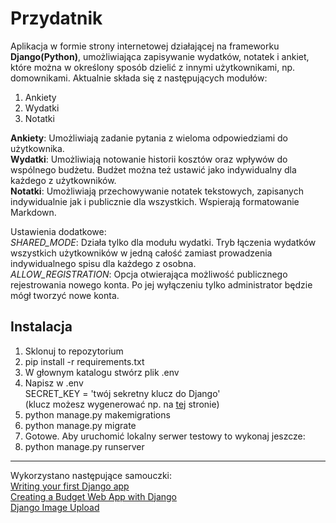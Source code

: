 # Przydatnik

Aplikacja w formie strony internetowej działającej na frameworku **Django(Python)**, umożliwiająca zapisywanie wydatków, notatek i ankiet, które można w określony sposób dzielić z innymi użytkownikami, np. domownikami.
Aktualnie składa się z następujących modułów:

1. Ankiety
2. Wydatki
3. Notatki

**Ankiety**: Umożliwiają zadanie pytania z wieloma odpowiedziami do użytkownika.  
**Wydatki**: Umożliwiają notowanie historii kosztów oraz wpływów do wspólnego budżetu. Budżet można też ustawić jako indywidualny dla każdego z użytkowników.  
**Notatki**: Umożliwiają przechowywanie notatek tekstowych, zapisanych indywidualnie jak i publicznie dla wszystkich. Wspierają formatowanie Markdown.  
  
Ustawienia dodatkowe:  
*SHARED_MODE*: Działa tylko dla modułu wydatki. Tryb łączenia wydatków wszystkich użytkowników w jedną całość zamiast prowadzenia indywidualnego spisu dla każdego z osobna.  
*ALLOW_REGISTRATION*: Opcja otwierająca możliwość publicznego rejestrowania nowego konta. Po jej wyłączeniu tylko administrator będzie mógł tworzyć nowe konta.

## Instalacja

1. Sklonuj to repozytorium  
2. pip install -r requirements.txt
3. W głownym katalogu stwórz plik .env
4. Napisz w .env  
    SECRET_KEY = 'twój sekretny klucz do Django'  
    (klucz możesz wygenerować np. na [tej](https://djecrety.ir) stronie)
5. python manage.py makemigrations
6. python manage.py migrate
7. Gotowe. Aby uruchomić lokalny serwer testowy to wykonaj jeszcze:
8. python manage.py runserver

___
Wykorzystano następujące samouczki:  
[Writing your first Django app](https://docs.djangoproject.com/en/4.1/intro/tutorial01)  
[Creating a Budget Web App with Django](https://kristian-roopnarine.medium.com/creating-a-budget-web-app-with-django-655369b6d43c)  
[Django Image Upload](https://www.javatpoint.com/django-image-upload)
